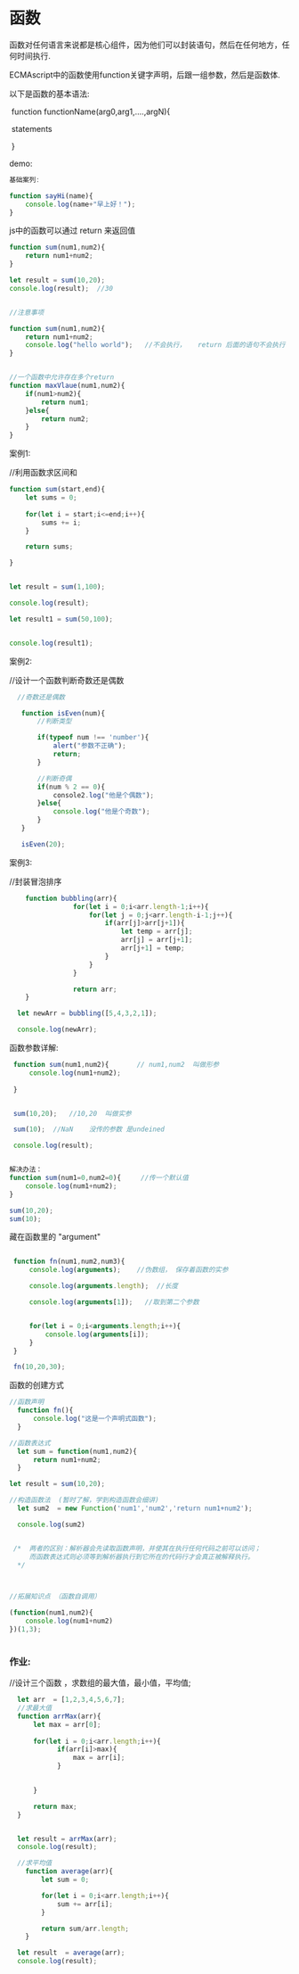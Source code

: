# 函数

函数对任何语言来说都是核心组件，因为他们可以封装语句，然后在任何地方，任何时间执行.

ECMAscript中的函数使用function关键字声明，后跟一组参数，然后是函数体.

以下是函数的基本语法:

​    function functionName(arg0,arg1,....,argN){

​           statements

​    }

demo:

```javascript
基础案列:

function sayHi(name){
    console.log(name+"早上好！");
}
```

js中的函数可以通过 return 来返回值

```javascript
function sum(num1,num2){
    return num1+num2;
}

let result = sum(10,20);
console.log(result);  //30


//注意事项 

function sum(num1,num2){
    return num1+num2;
    console.log("hello world");   //不会执行，   return 后面的语句不会执行 
}


//一个函数中允许存在多个return 
function maxVlaue(num1,num2){
    if(num1>num2){
        return num1;
    }else{
        return num2;
    }
}
```

案例1:

//利用函数求区间和

```javascript
function sum(start,end){
    let sums = 0;
   
    for(let i = start;i<=end;i++){
        sums += i;
    }

    return sums;

}


let result = sum(1,100);

console.log(result);

let result1 = sum(50,100);


console.log(result1);
```

案例2:

 //设计一个函数判断奇数还是偶数

```javascript
  //奇数还是偶数

   function isEven(num){
       //判断类型

       if(typeof num !== 'number'){
           alert("参数不正确");
           return;
       }

       //判断奇偶
       if(num % 2 == 0){
           console2.log("他是个偶数");
       }else{
           console.log("他是个奇数");
       }
   }

   isEven(20);
```

案例3:

//封装冒泡排序

```javascript
    function bubbling(arr){
                for(let i = 0;i<arr.length-1;i++){
                    for(let j = 0;j<arr.length-i-1;j++){
                        if(arr[j]>arr[j+1]){
                            let temp = arr[j];
                            arr[j] = arr[j+1];
                            arr[j+1] = temp;
                        }
                    }
                }

                return arr;
    }

  let newArr = bubbling([5,4,3,2,1]);

  console.log(newArr);
```

函数参数详解:

```javascript
 function sum(num1,num2){       // num1,num2  叫做形参  
     console.log(num1+num2); 
  
 }


 sum(10,20);   //10,20  叫做实参

 sum(10);  //NaN    没传的参数 是undeined

 console.log(result);


解决办法：
function sum(num1=0,num2=0){     //传一个默认值
    console.log(num1+num2);
}

sum(10,20);
sum(10);

```

藏在函数里的 "argument"

```javascript

 function fn(num1,num2,num3){
     console.log(arguments);    //伪数组， 保存着函数的实参

     console.log(arguments.length);  //长度

     console.log(arguments[1]);   //取到第二个参数


     for(let i = 0;i<arguments.length;i++){
         console.log(arguments[i]);
     }
 }

 fn(10,20,30);
```

函数的创建方式

```javascript
//函数声明
  function fn(){
      console.log("这是一个声明式函数");
  }

//函数表达式
  let sum = function(num1,num2){
      return num1+num2;
  }

let result = sum(10,20);

//构造函数法  (暂时了解，学到构造函数会细讲)
  let sum2  = new Function('num1','num2','return num1+num2');

  console.log(sum2)


 /*  两者的区别：解析器会先读取函数声明，并使其在执行任何代码之前可以访问；
     而函数表达式则必须等到解析器执行到它所在的代码行才会真正被解释执行。 
  */



//拓展知识点 （函数自调用）

(function(num1,num2){
    console.log(num1+num2)
})(1,3);



```

### 作业:

//设计三个函数 ，求数组的最大值，最小值，平均值;

```javascript
  let arr  = [1,2,3,4,5,6,7];
  //求最大值
  function arrMax(arr){
      let max = arr[0];
      
      for(let i = 0;i<arr.length;i++){
            if(arr[i]>max){
                max = arr[i];
            }

            
      }

      return max;
  }


  let result = arrMax(arr);
  console.log(result);

  //求平均值
    function average(arr){
        let sum = 0;

        for(let i = 0;i<arr.length;i++){
            sum += arr[i]; 
        }

        return sum/arr.length;
    }

  let result  = average(arr);
  console.log(result);
```



